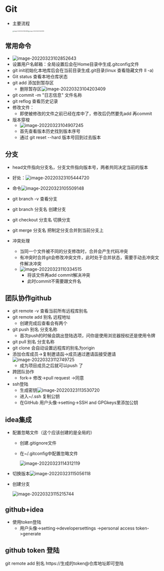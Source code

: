 # Git

+ 主要流程

  <img src="https://home.innky.xyz:25566/images/image-20220322213824893.png" alt="image-20220322213824893" style="zoom:25%;" /><img src="https://home.innky.xyz:25566/images/image-20220322214233810.png" alt="image-20220322214233810" style="zoom:25%;" />

## 常用命令

+ ![image-20220323102852643](https://home.innky.xyz:25566/images/image-20220323102852643.png)
+ 设置用户名邮箱：全局设置后会在Home目录中生成.gitconfig文件
+ git init初始化本地库后会在当前目录生成.git目录(linux 查看隐藏文件 ll -a)
+ Git status 查看本地仓库状态
+ git add 添加到暂存区
  + 删除暂存区![image-20220323104203409](https://home.innky.xyz:25566/images/image-20220323104203409.png)
+ git commit  -m "日志信息" 文件名称
+ git reflog 查看历史记录
+ 修改文件：
  + 即使被修改的文件之前已经在库中了，修改后仍然要先add 再commit
+ 版本穿梭
  + ![image-20220323104907245](https://home.innky.xyz:25566/images/image-20220323104907245.png)
  + 首先查看版本历史找到版本序号
  + 通过 git reset --hard 版本号回到过去版本

## 分支

+ head文件指向分支名，分支文件指向版本号，两者共同决定当前的版本

+ 好处：![image-20220323105444720](https://home.innky.xyz:25566/images/image-20220323105444720.png)
+ 命令![image-20220323105509148](https://home.innky.xyz:25566/images/image-20220323105509148.png)
+ git branch -v 查看分支
+ git branch 分支名 创建分支
+ git checkout 分支名 切换分支
+ git merge 分支名 把制定分支合并到当前分支上
+ 冲突处理 
  + 当同一个文件被不同的分支修改时，合并会产生代码冲突
  + 有冲突时合并git会修改冲突文件，此时处于合并状态，需要手动去冲突文件解决冲突
  + ![image-20220323110334515](https://home.innky.xyz:25566/images/image-20220323110334515.png)
    + 将该文件再add commit解决冲突
    + 此时commit不需要跟文件名

## 团队协作github

+ git remote -v 查看当前所有远程库别名
+ git remote add 别名 远程地址
  + 创建完成后查看会有两个
+ git push 别名 分支名称
  + 首次push的时候会跳出登陆选项，问你是使用浏览器授权还是使用令牌
+ git pull 别名 分支名称
+ git clone 会自动设置远程库的别名为origin
+ 添加仓库成员->复制邀请函->成员通过邀请函接受邀请![image-20220323112749725](https://home.innky.xyz:25566/images/image-20220323112749725.png)
  + 成为项目成员之后就可以push 了
+ 跨团队协作
  + fork-> 修改->pull request ->同意
+ ssh登陆
  + 生成密钥![image-20220323113530720](https://home.innky.xyz:25566/images/image-20220323113530720.png)
  + 进入~/.ssh 复制公钥
  + 在GitHub 用户头像->setting->SSH and GPGkeys里添加公钥

## idea集成

+ 配置忽略文件（这个应该创建的是全局的）

  + 创建.gitignore文件

  + 在~/.gitconfig中配置忽略文件

    ![image-20220323114312119](https://home.innky.xyz:25566/images/image-20220323114312119.png)

+ 切换版本![image-20220323115056118](https://home.innky.xyz:25566/images/image-20220323115056118.png)

+ 创建分支

  ![image-20220323115215744](https://home.innky.xyz:25566/images/image-20220323115215744.png)

## github+idea

+ 使用token登陆
  + 用户头像->setting->developersettings ->personal access token->generate

## github token 登陆

git remote add 别名 https://生成的token@仓库地址即可登陆

